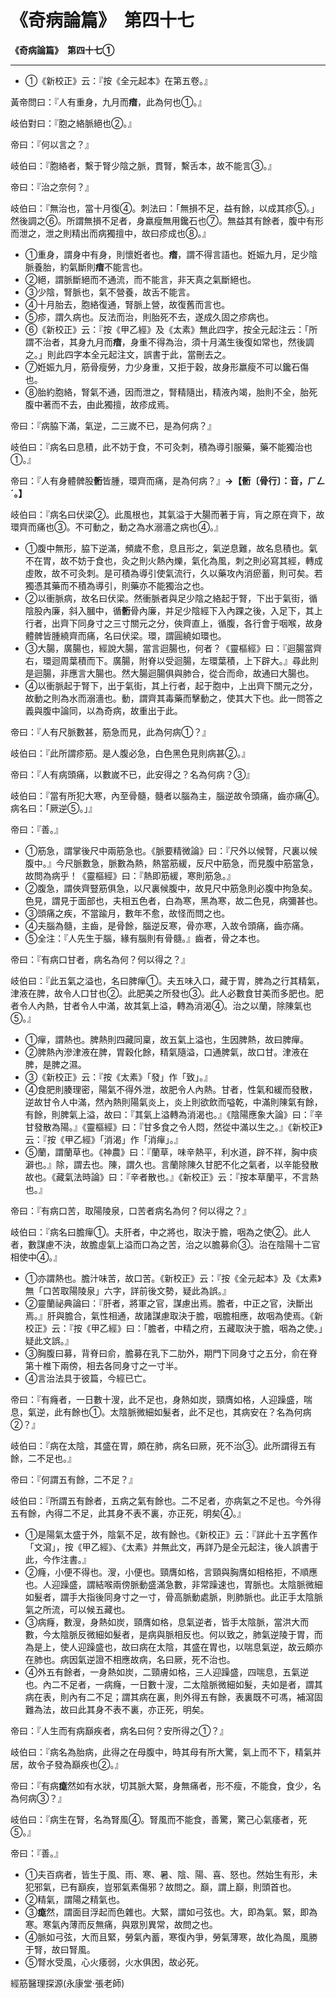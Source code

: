# 《奇病論篇》　第四十七



**《奇病論篇》　第四十七①**


---
- ①《新校正》云：『按《全元起本》在第五卷。』


黃帝問曰：『人有重身，九月而**瘖**，此為何也①。』


岐伯對曰：『胞之絡脈絕也②。』


帝曰：『何以言之？』


岐伯曰：『胞絡者，繫于腎少陰之脈，貫腎，繫舌本，故不能言③。』


帝曰：『治之奈何？』


岐伯曰：『無治也，當十月復④。刺法曰：「無損不足，益有餘，以成其疹⑤。」然後調之⑥。所謂無損不足者，身羸瘦無用鑱石也⑦。無益其有餘者，腹中有形而泄之，泄之則精出而病獨擅中，故曰疹成也⑧。』
- ①重身，謂身中有身，則懷姙者也。**瘖**，謂不得言語也。姙娠九月，足少陰脈養胎，約氣斷則**瘖**不能言也。
- ②絕，謂脈斷絕而不通流，而不能言，非天真之氣斷絕也。
- ③少陰，腎脈也，氣不營養，故舌不能言。
- ④十月胎去，胞絡復通，腎脈上營，故復舊而言也。
- ⑤疹，謂久病也。反法而治，則胎死不去，遂成久固之疹病也。
- ⑥《新校正》云：『按《甲乙經》及《太素》無此四字，按全元起注云：「所謂不治者，其身九月而**瘖**，身重不得為治，須十月滿生後復如常也，然後調之。」則此四字本全元起注文，誤書于此，當刪去之。
- ⑦姙娠九月，筋骨瘦勞，力少身重，又拒于穀，故身形羸瘦不可以鑱石傷也。
- ⑧胎約胞絡，腎氣不通，因而泄之，腎精隨出，精液內竭，胎則不全，胎死腹中著而不去，由此獨擅，故疹成焉。


帝曰：『病脇下滿，氣逆，二三嵗不已，是為何病？』


岐伯曰：『病名曰息積，此不妨于食，不可灸刺，積為導引服藥，藥不能獨治也①。』


帝曰：『人有身體髀股**䯒**皆腫，環齊而痛，是為何病？』**→【䯒〔骨行〕：音，ㄏㄥˊ。】**


岐伯曰：『病名曰伏梁②。此風根也，其氣溢于大腸而著于肓，肓之原在齊下，故環齊而痛也③。不可動之，動之為水溺濇之病也④。』
- ①腹中無形，脇下逆滿，頻歲不愈，息且形之，氣逆息難，故名息積也。氣不在胃，故不妨于食也，灸之則火熱內爍，氣化為風，刺之則必寫其經，轉成虛敗，故不可灸刺。是可積為導引使氣流行，久以藥攻內消瘀蓄，則可矣。若獨憑其藥而不積為導引，則藥亦不能獨治之也。
- ②以衝脈病，故名曰伏梁。然衝脈者與足少陰之絡起于腎，下出于氣街，循陰股內廉，斜入膕中，循**䯒**骨內廉，并足少陰經下入內踝之後，入足下，其上行者，出齊下同身寸之三寸關元之分，俠齊直上，循腹，各行會于咽喉，故身體髀皆腫繞齊而痛，名曰伏梁。環，謂圓繞如環也。
- ③大腸，廣腸也，經說大腸，當言迴腸也，何者？《靈樞經》曰：『迴腸當齊右，環迴周葉積而下。廣腸，附脊以受迴腸，左環葉積，上下辟大。』尋此則是迴腸，非應言大腸也。然大腸迴腸俱與肺合，從合而命，故通曰大腸也。
- ④以衝脈起于腎下，出于氣街，其上行者，起于胞中，上出齊下關元之分，故動之則為水而溺濇也。動，謂齊其毒藥而擊動之，使其大下也。此一問答之義與腹中論同，以為奇病，故重出于此。


帝曰：『人有尺脈數甚，筋急而見，此為何病①？』


岐伯曰：『此所謂疹筋。是人腹必急，白色黑色見則病甚②。』


帝曰：『人有病頭痛，以數嵗不已，此安得之？名為何病？③』


岐伯曰：『當有所犯大寒，內至骨髓，髓者以腦為主，腦逆故令頭痛，齒亦痛④。病名曰：「厥逆⑤。」』


帝曰：『善。』
- ①筋急，謂掌後尺中兩筋急也。《脈要精微論》曰：『尺外以候腎，尺裏以候腹中。』今尺脈數急，脈數為熱，熱當筋緩，反尺中筋急，而見腹中筋當急，故問為病乎！《靈樞經》曰：『熱即筋緩，寒則筋急。』
- ②腹急，謂俠齊豎筋俱急，以尺裏候腹中，故見尺中筋急則必腹中拘急矣。色見，謂見于面部也，夫相五色者，白為寒，黑為寒，故二色見，病彌甚也。
- ③頭痛之疾，不當踰月，數年不愈，故怪而問之也。
- ④夫腦為髓，主齒，是骨餘，腦逆反寒，骨亦寒，入故令頭痛，齒亦痛。
- ⑤全注：『人先生于腦，緣有腦則有骨髓。』齒者，骨之本也。


帝曰：『有病口甘者，病名為何？何以得之？』


岐伯曰：『此五氣之溢也，名曰脾癉①。夫五味入口，藏于胃，脾為之行其精氣，津液在脾，故令人口甘也②。此肥美之所發也③。此人必數食甘美而多肥也。肥者令人內熱，甘者令人中滿，故其氣上溢，轉為消渴④。治之以蘭，除陳氣也⑤。』
- ①癉，謂熱也。脾熱則四藏同稟，故五氣上溢也，生因脾熱，故曰脾癉。
- ②脾熱內滲津液在脾，胃穀化餘，精氣隨溢，口通脾氣，故口甘。津液在脾，是脾之濕。
- ③《新校正》云：『按《太素》「發」作「致」。』
- ④食肥則腠理密，陽氣不得外泄，故肥令人內熱。甘者，性氣和緩而發散，逆故甘令人中滿，然內熱則陽氣炎上，炎上則欲飲而嗌乾，中滿則陳氣有餘，有餘，則脾氣上溢，故曰：『其氣上溢轉為消渴也。』《陰陽應象大論》曰：『辛甘發散為陽。』《靈樞經》曰：『甘多食之令人悶，然從中滿以生之。』《新校正》云：『按《甲乙經》「消渴」作「消癉」。』
- ⑤蘭，謂蘭草也。《神農》曰：『蘭草，味辛熱平，利水道，辟不祥，胸中痰澼也。』除，謂去也。陳，謂久也。言蘭除陳久甘肥不化之氣者，以辛能發散故也。《藏氣法時論》曰：『辛者散也。』《新校正》云：『按本草蘭平，不言熱也。』


帝曰：『有病口苦，取陽陵泉，口苦者病名為何？何以得之？』


岐伯曰：『病名曰膽癉①。夫肝者，中之將也，取決于膽，咽為之使②。此人者，數謀慮不決，故膽虛氣上溢而口為之苦，治之以膽募俞③。治在陰陽十二官相使中④。』
- ①亦謂熱也。膽汁味苦，故口苦。《新校正》云：『按《全元起本》及《太素》無「口苦取陽陵泉」六字，詳前後文勢，疑此為誤。』
- ②靈蘭祕典論曰：『肝者，將軍之官，謀慮出焉。膽者，中正之官，決斷出焉。』肝與膽合，氣性相通，故諸謀慮取決于膽，咽膽相應，故咽為使焉。《新校正》云：『按《甲乙經》曰：「膽者，中精之府，五藏取決于膽，咽為之使。」疑此文誤。』
- ③胸腹曰募，背脊曰俞，膽募在乳下二肋外，期門下同身寸之五分，俞在脊第十椎下兩傍，相去各同身寸之一寸半。
- ④言治法具于彼篇，今經已亡。


帝曰：『有癃者，一日數十溲，此不足也，身熱如炭，頸膺如格，人迎躁盛，喘息，氣逆，此有餘也①。太陰脈微細如髮者，此不足也，其病安在？名為何病②？』


岐伯曰：『病在太陰，其盛在胃，頗在肺，病名曰厥，死不治③。此所謂得五有餘，二不足也。』


帝曰：『何謂五有餘，二不足？』


岐伯曰：『所謂五有餘者，五病之氣有餘也。二不足者，亦病氣之不足也。今外得五有餘，內得二不足，此其身不表不裏，亦正死，明矣④。』
- ①是陽氣太盛于外，陰氣不足，故有餘也。《新校正》云：『詳此十五字舊作「文瀉」，按《甲乙經》、《太素》并無此文，再詳乃是全元起注，後人誤書于此，今作注書。』
- ②癃，小便不得也。溲，小便也。頸膺如格，言頸與胸膺如相格拒，不順應也。人迎躁盛，謂結喉兩傍脈動盛滿急數，非常躁速也，胃脈也。太陰脈微細如髮者，謂手大指後同身寸之一寸，骨高脈動處脈，則肺脈也。此正手太陰脈氣之所流，可以候五藏也。
- ③病癃，數溲，身熱如炭，頸膺如格，息氣逆者，皆手太陰脈，當洪大而數，今太陰脈反微細如髮者，是病與脈相反也。何以致之，肺氣逆陵于胃，而為是上，使人迎躁盛也，故曰病在太陰，其盛在胃也，以喘息氣逆，故云頗亦在肺也。病因氣逆證不相應故病，名曰厥，死不治也。
- ④外五有餘者，一身熱如炭，二頸膚如格，三人迎躁盛，四喘息，五氣逆也。內二不足者，一病癃，一日數十溲，二太陰脈微細如髮，夫如是者，謂其病在表，則內有二不足；謂其病在裏，則外得五有餘，表裏既不可馮，補瀉固難為法，故曰此其身不表不裏，亦正死，明矣。


帝曰：『人生而有病巔疾者，病名曰何？安所得之①？』


岐伯曰：『病名為胎病，此得之在母腹中，時其母有所大驚，氣上而不下，精氣并居，故令子發為巔疾也②。』


帝曰：『有病**痝**然如有水狀，切其脈大緊，身無痛者，形不瘦，不能食，食少，名為何病③？』


岐伯曰：『病生在腎，名為腎風④。腎風而不能食，善驚，驚己心氣痿者，死⑤。』


帝曰：『善。』
- ①夫百病者，皆生于風、雨、寒、暑、陰、陽、喜、怒也。然始生有形，未犯邪氣，已有巔疾，豈邪氣素傷邪？故問之。巔，謂上巔，則頭首也。
- ②精氣，謂陽之精氣也。
- ③**痝**然，謂面目浮起而色雜也。大緊，謂如弓弦也。大，即為氣。緊，即為寒。寒氣內薄而反無痛，與眾別異常，故問之也。
- ④脈如弓弦，大而且緊，勞氣內蓄，寒復內爭，勞氣薄寒，故化為風，風勝于腎，故曰腎風。
- ⑤腎水受風，心火痿弱，火水俱困，故必死。


經筋醫理探源(永康堂‧張老師)


